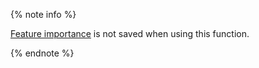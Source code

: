 
{% note info %}

[Feature importance](../../../concepts/fstr.md) is not saved when using this function.

{% endnote %}

